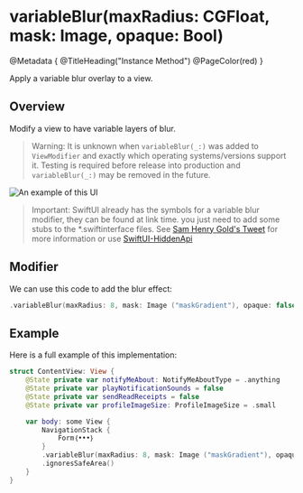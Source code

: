 # variableBlur(maxRadius: CGFloat, mask: Image, opaque: Bool)

@Metadata {
    @TitleHeading("Instance Method")
    @PageColor(red)
}

Apply a variable blur overlay to a view.

## Overview

Modify a view to have variable layers of blur.

> Warning: It is unknown when `variableBlur(_:)` was added to `ViewModifier` and exactly which operating systems/versions support it. Testing is required before release into production and `variableBlur(_:)` may be removed in the future.

![An example of this UI](SwiftUI-variableBlur-Image)

> Important: SwiftUI already has the symbols for a variable blur modifier, they can be found at link time. you just need to add some stubs to the \*.swiftinterface files. See [Sam Henry Gold's Tweet](https://twitter.com/samhenrigold/status/1786399498308059482) for more information or use [SwiftUI-HiddenApi](https://github.com/Wouter01/SwiftUI-HiddenAPI?tab=readme-ov-file)

## Modifier

We can use this code to add the blur effect:
```swift
.variableBlur(maxRadius: 8, mask: Image ("maskGradient"), opaque: false)
```

## Example

Here is a full example of this implementation:
```swift
struct ContentView: View {
    @State private var notifyMeAbout: NotifyMeAboutType = .anything
    @State private var playNotificationSounds = false
    @State private var sendReadReceipts = false
    @State private var profileImageSize: ProfileImageSize = .small

    var body: some View {
        NavigationStack {
            Form｛•••｝
        }
        .variableBlur(maxRadius: 8, mask: Image ("maskGradient"), opaque: false)
        .ignoresSafeArea()
    }
}
```
